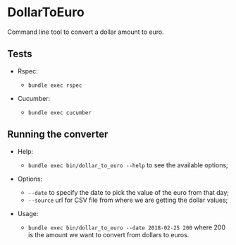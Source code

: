 # DollarToEuro

Command line tool to convert a dollar amount to euro.

## Tests

- Rspec:
    - `bundle exec rspec`

- Cucumber:
    - `bundle exec cucumber`

## Running the converter

- Help:
    - `bundle exec bin/dollar_to_euro --help` to see the available options;

- Options:
    - `--date` to specify the date to pick the value of the euro from that day;
    - `--source` url for CSV file from where we are getting the dollar values;

- Usage:
    - `bundle exec bin/dollar_to_euro --date 2018-02-25 200` where 200 is the amount we want to convert from dollars to euros.